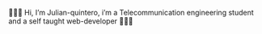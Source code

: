 👋👋👋 Hi, I’m Julian-quintero, i’m a Telecommunication engineering student and a self taught web-developer 📡📡📡
